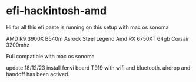 # efi-hackintosh-amd
Hi for all 
this efi paste is running on this setup with mac os sonoma


AMD R9 3900X
B540m Asrock Steel Legend
Amd RX 6750XT
64gb Corsair 3200mhz

Full compatible with mac os sonoma

update 18/12/23
install fenvi board T919 with wifi and bluetooth. airdrop and handoff has been actived. 
